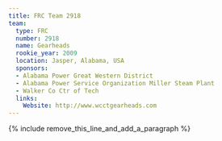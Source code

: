 ```yaml
---
title: FRC Team 2918
team:
  type: FRC
  number: 2918
  name: Gearheads
  rookie_year: 2009
  location: Jasper, Alabama, USA
  sponsors:
  - Alabama Power Great Western District
  - Alabama Power Service Organization Miller Steam Plant
  - Walker Co Ctr of Tech
  links:
    Website: http://www.wcctgearheads.com
---
```


{% include remove_this_line_and_add_a_paragraph %}